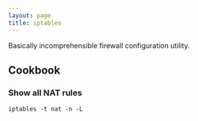 ```yaml
---
layout: page
title: iptables
---
```


Basically incomprehensible firewall configuration utility.

## Cookbook

### Show all NAT rules

```
iptables -t nat -n -L
```

